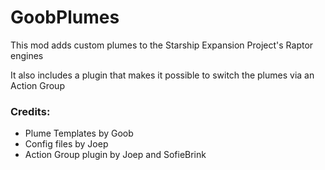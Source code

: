 # GoobPlumes
This mod adds custom plumes to the Starship Expansion Project's Raptor engines

It also includes a plugin that makes it possible to switch the plumes via an Action Group


### Credits:
- Plume Templates by Goob
- Config files by Joep
- Action Group plugin by Joep and SofieBrink
